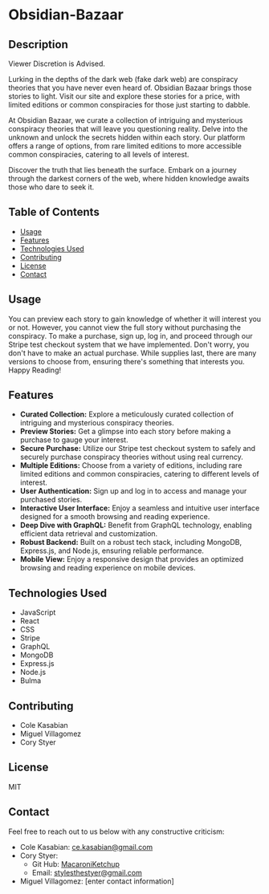 # Obsidian-Bazaar

## Description

Viewer Discretion is Advised.

Lurking in the depths of the dark web (fake dark web) are conspiracy theories that you have never even heard of. Obsidian Bazaar brings those stories to light. Visit our site and explore these stories for a price, with limited editions or common conspiracies for those just starting to dabble.

At Obsidian Bazaar, we curate a collection of intriguing and mysterious conspiracy theories that will leave you questioning reality. Delve into the unknown and unlock the secrets hidden within each story. Our platform offers a range of options, from rare limited editions to more accessible common conspiracies, catering to all levels of interest.

Discover the truth that lies beneath the surface. Embark on a journey through the darkest corners of the web, where hidden knowledge awaits those who dare to seek it.

## Table of Contents

- [Usage](#usage)
- [Features](#features)
- [Technologies Used](#technologies-used)
- [Contributing](#contributing)
- [License](#license)
- [Contact](#contact)

## Usage

You can preview each story to gain knowledge of whether it will interest you or not. However, you cannot view the full story without purchasing the conspiracy. To make a purchase, sign up, log in, and proceed through our Stripe test checkout system that we have implemented. Don't worry, you don't have to make an actual purchase. While supplies last, there are many versions to choose from, ensuring there's something that interests you. Happy Reading!

## Features

- **Curated Collection:** Explore a meticulously curated collection of intriguing and mysterious conspiracy theories.
- **Preview Stories:** Get a glimpse into each story before making a purchase to gauge your interest.
- **Secure Purchase:** Utilize our Stripe test checkout system to safely and securely purchase conspiracy theories without using real currency.
- **Multiple Editions:** Choose from a variety of editions, including rare limited editions and common conspiracies, catering to different levels of interest.
- **User Authentication:** Sign up and log in to access and manage your purchased stories.
- **Interactive User Interface:** Enjoy a seamless and intuitive user interface designed for a smooth browsing and reading experience.
- **Deep Dive with GraphQL:** Benefit from GraphQL technology, enabling efficient data retrieval and customization.
- **Robust Backend:** Built on a robust tech stack, including MongoDB, Express.js, and Node.js, ensuring reliable performance.
- **Mobile View:** Enjoy a responsive design that provides an optimized browsing and reading experience on mobile devices.

## Technologies Used

- JavaScript
- React
- CSS
- Stripe
- GraphQL
- MongoDB
- Express.js
- Node.js
- Bulma 

## Contributing

- Cole Kasabian
- Miguel Villagomez
- Cory Styer

## License

MIT

## Contact

Feel free to reach out to us below with any constructive criticism:

- Cole Kasabian: ce.kasabian@gmail.com
- Cory Styer:
    * Git Hub: [MacaroniKetchup](https://github.com/MacaroniKetchup)
    * Email: stylesthestyer@gmail.com
- Miguel Villagomez: [enter contact information]
